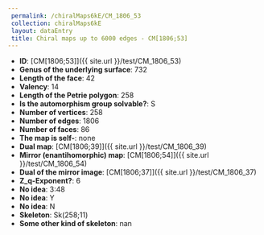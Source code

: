 ```yaml
--- 
 permalink: /chiralMaps6kE/CM_1806_53 
 collection: chiralMaps6kE
 layout: dataEntry
 title: Chiral maps up to 6000 edges - CM[1806;53]
---
```


- **ID**: [CM[1806;53]]({{ site.url }}/test/CM_1806_53)
- **Genus of the underlying surface**: 732
- **Length of the face**: 42
- **Valency**: 14
- **Length of the Petrie polygon**: 258
- **Is the automorphism group solvable?**: S
- **Number of vertices**: 258
- **Number of edges**: 1806
- **Number of faces**: 86
- **The map is self-**: none
- **Dual map**: [CM[1806;39]]({{ site.url }}/test/CM_1806_39)
- **Mirror (enantihomorphic) map**: [CM[1806;54]]({{ site.url }}/test/CM_1806_54)
- **Dual of the mirror image**: [CM[1806;37]]({{ site.url }}/test/CM_1806_37)
- **Z_q-Exponent?**: 6
- **No idea**:  3:48
- **No idea**: Y
- **No idea**: N
- **Skeleton**: Sk(258;11)
- **Some other kind of skeleton**: nan
